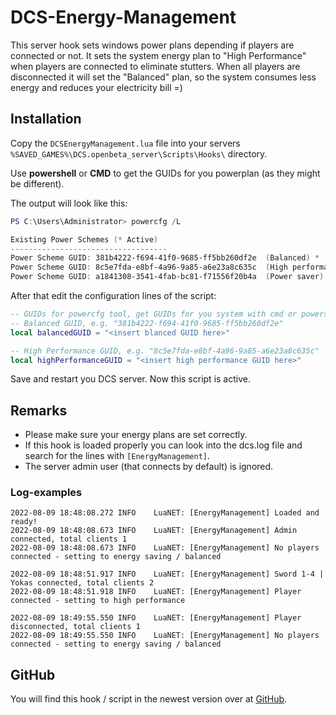 # DCS-Energy-Management
This server hook sets windows power plans depending if players are connected or not. It sets the system energy plan to "High Performance" when players are connected to eliminate stutters. When all players are disconnected it will set the "Balanced" plan, so the system consumes less energy and reduces your electricity bill =)

## Installation
Copy the `DCSEnergyManagement.lua` file into your servers `%SAVED_GAMES%\DCS.openbeta_server\Scripts\Hooks\` directory.

Use **powershell** or **CMD** to get the GUIDs for you powerplan (as they might be different).

The output will look like this:
```powershell
PS C:\Users\Administrator> powercfg /L

Existing Power Schemes (* Active)
-----------------------------------
Power Scheme GUID: 381b4222-f694-41f0-9685-ff5bb260df2e  (Balanced) *
Power Scheme GUID: 8c5e7fda-e8bf-4a96-9a85-a6e23a8c635c  (High performance)
Power Scheme GUID: a1841308-3541-4fab-bc81-f71556f20b4a  (Power saver)
```

After that edit the configuration lines of the script:
``` lua
-- GUIDs for powercfg tool, get GUIDs for you system with cmd or powershell: powercfg /L
-- Balanced GUID, e.g. "381b4222-f694-41f0-9685-ff5bb260df2e"
local balancedGUID = "<insert blanced GUID here>"

-- High Performance GUID, e.g. "8c5e7fda-e8bf-4a96-9a85-a6e23a8c635c"
local highPerformanceGUID = "<insert high performance GUID here>"
```

Save and restart you DCS server. Now this script is active.

## Remarks
- Please make sure your energy plans are set correctly.
- If this hook is loaded properly you can look into the dcs.log file and search for the lines with `[EnergyManagement]`.
- The server admin user (that connects by default) is ignored.

### Log-examples
``` log
2022-08-09 18:48:08.272 INFO    LuaNET: [EnergyManagement] Loaded and ready!
2022-08-09 18:48:08.673 INFO    LuaNET: [EnergyManagement] Admin connected, total clients 1
2022-08-09 18:48:08.673 INFO    LuaNET: [EnergyManagement] No players connected - setting to energy saving / balanced

2022-08-09 18:48:51.917 INFO    LuaNET: [EnergyManagement] Sword 1-4 | Yokas connected, total clients 2
2022-08-09 18:48:51.918 INFO    LuaNET: [EnergyManagement] Player connected - setting to high performance

2022-08-09 18:49:55.550 INFO    LuaNET: [EnergyManagement] Player disconnected, total clients 1
2022-08-09 18:49:55.550 INFO    LuaNET: [EnergyManagement] No players connected - setting to energy saving / balanced
```

## GitHub
You will find this hook / script in the newest version over at [GitHub](https://github.com/Ayokas/DCS-Energy-Management).
